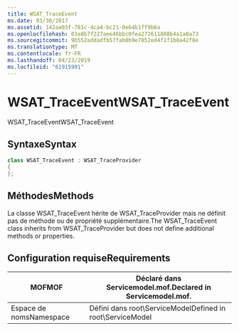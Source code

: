 ```yaml
---
title: WSAT_TraceEvent
ms.date: 03/30/2017
ms.assetid: 142aa03f-781c-4ca4-bc21-0e64b1ff9b6a
ms.openlocfilehash: 03a8b7f227aee46bbc0fea272611888b4a1a8a73
ms.sourcegitcommit: 9b552addadfb57fab0b9e7852ed4f1f1b8a42f8e
ms.translationtype: MT
ms.contentlocale: fr-FR
ms.lasthandoff: 04/23/2019
ms.locfileid: "61915991"
---
```

# <a name="wsattraceevent"></a><span data-ttu-id="5815e-102">WSAT_TraceEvent</span><span class="sxs-lookup"><span data-stu-id="5815e-102">WSAT_TraceEvent</span></span>
<span data-ttu-id="5815e-103">WSAT_TraceEvent</span><span class="sxs-lookup"><span data-stu-id="5815e-103">WSAT_TraceEvent</span></span>  
  
## <a name="syntax"></a><span data-ttu-id="5815e-104">Syntaxe</span><span class="sxs-lookup"><span data-stu-id="5815e-104">Syntax</span></span>  
  
```csharp
class WSAT_TraceEvent : WSAT_TraceProvider  
{  
};  
```  
  
## <a name="methods"></a><span data-ttu-id="5815e-105">Méthodes</span><span class="sxs-lookup"><span data-stu-id="5815e-105">Methods</span></span>  
 <span data-ttu-id="5815e-106">La classe WSAT_TraceEvent hérite de WSAT_TraceProvider mais ne définit pas de méthode ou de propriété supplémentaire.</span><span class="sxs-lookup"><span data-stu-id="5815e-106">The WSAT_TraceEvent class inherits from WSAT_TraceProvider but does not define additional methods or properties.</span></span>  
  
## <a name="requirements"></a><span data-ttu-id="5815e-107">Configuration requise</span><span class="sxs-lookup"><span data-stu-id="5815e-107">Requirements</span></span>  
  
|<span data-ttu-id="5815e-108">MOF</span><span class="sxs-lookup"><span data-stu-id="5815e-108">MOF</span></span>|<span data-ttu-id="5815e-109">Déclaré dans Servicemodel.mof.</span><span class="sxs-lookup"><span data-stu-id="5815e-109">Declared in Servicemodel.mof.</span></span>|  
|---------|-----------------------------------|  
|<span data-ttu-id="5815e-110">Espace de noms</span><span class="sxs-lookup"><span data-stu-id="5815e-110">Namespace</span></span>|<span data-ttu-id="5815e-111">Défini dans root\ServiceModel</span><span class="sxs-lookup"><span data-stu-id="5815e-111">Defined in root\ServiceModel</span></span>|
